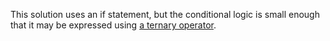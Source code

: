 This solution uses an if statement, but the conditional logic is small
enough that it may be expressed using
[a ternary operator](https://www.baeldung.com/java-ternary-operator).
